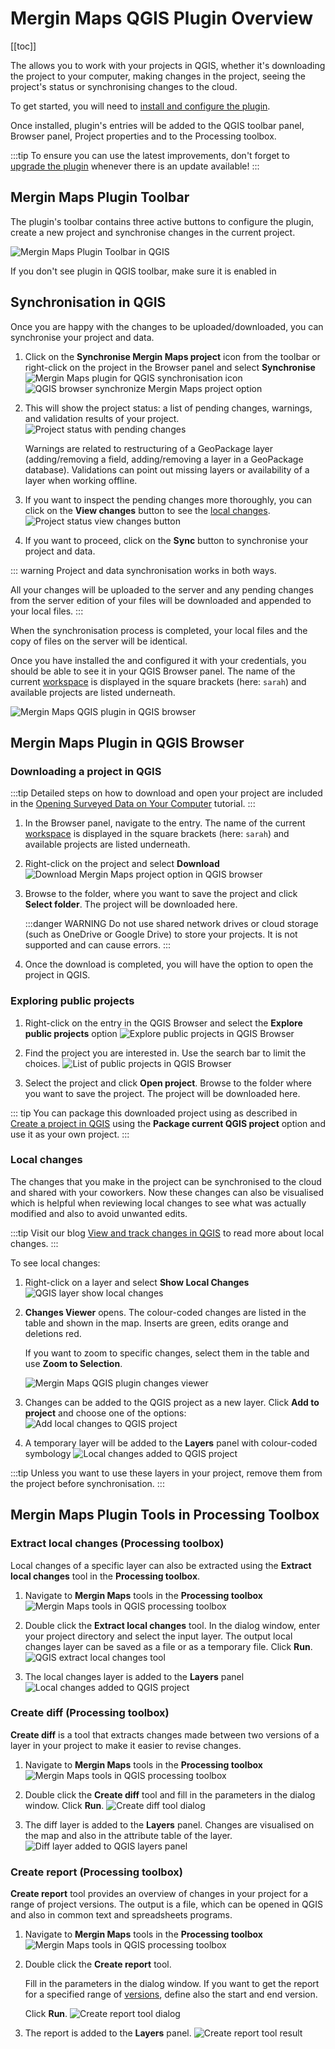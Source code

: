 # Mergin Maps QGIS Plugin Overview
[[toc]]

The <QGISPluginName /> allows you to work with your <MainPlatformNameLink /> projects in QGIS, whether it's downloading the project to your computer, making changes in the project, seeing the project's status or synchronising changes to the cloud. 

To get started, you will need to [install and configure the plugin](../../setup/install-mergin-maps-plugin-for-qgis/index.md). 

Once installed, plugin's entries will be added to the QGIS toolbar panel, Browser panel, Project properties and to the Processing toolbox.

:::tip
To ensure you can use the latest improvements, don't forget to [upgrade the plugin](../../setup/install-mergin-maps-plugin-for-qgis/#plugin-upgrade) whenever there is an update available!
:::

## Mergin Maps Plugin Toolbar
The plugin's toolbar contains three active buttons to configure the plugin, create a new project and synchronise changes in the current project.

![Mergin Maps Plugin Toolbar in QGIS](../../setup/install-mergin-maps-plugin-for-qgis/mergin-toolbar.jpg "Mergin Maps Plugin Toolbar in QGIS")

If you don't see <MainPlatformName /> plugin in QGIS toolbar, make sure it is enabled in

## Synchronisation in QGIS
Once you are happy with the changes to be uploaded/downloaded, you can synchronise your project and data. 

1. Click on the **Synchronise Mergin Maps project** icon from the <QGISPluginName /> toolbar or right-click on the project in the Browser panel and select **Synchronise**
   ![Mergin Maps plugin for QGIS synchronisation icon](./sync-status-toolbar.jpg "Mergin Maps plugin for QGIS synchronisation icon")
   ![QGIS browser synchronize Mergin Maps project option](./project-sync-2.jpg "QGIS browser synchronize Mergin Maps project option")

2. This will show the project status: a list of pending changes, warnings, and validation results of your project.
   ![Project status with pending changes](./project-sync.jpg "Project status with pending changes")

   Warnings are related to restructuring of a GeoPackage layer (adding/removing a field, adding/removing a layer in a GeoPackage database). Validations can point out missing layers or availability of a layer when working offline.

3. If you want to inspect the pending changes more thoroughly, you can click on the **View changes** button to see the [local changes](#local-changes).
   ![Project status view changes button](./project-sync-view-changes.jpg "Project status view changes button")

4. If you want to proceed, click on the **Sync** button to synchronise your project and data.
  
::: warning
Project and data synchronisation works in both ways.

All your changes will be uploaded to the server and any pending changes from the server edition of your files will be downloaded and appended to your local files.
:::

When the synchronisation process is completed, your local files and the copy of files on the server will be identical.

Once you have installed the <QGISPluginNameShort /> and configured it with your <MainPlatformNameLink /> credentials, you should be able to see it in your QGIS Browser panel. The name of the current [workspace](../workspaces/) is displayed in the square brackets (here: `sarah`) and available projects are listed underneath. 

![Mergin Maps QGIS plugin in QGIS browser](./plugin-browser.jpg "Mergin Maps QGIS plugin in QGIS browser")

## Mergin Maps Plugin in QGIS Browser

### Downloading a project in QGIS

:::tip
Detailed steps on how to download and open your <MainPlatformNameLink /> project are included in the [Opening Surveyed Data on Your Computer](../../tutorials/opening-surveyed-data-on-your-computer/#locating-and-opening-your-project) tutorial.
:::

1. In the Browser panel, navigate to the <MainPlatformName /> entry. The name of the current [workspace](./workspaces/) is displayed in the square brackets (here: `sarah`) and available projects are listed underneath. 
2. Right-click on the project and select **Download**
   ![Download Mergin Maps project option in QGIS browser](../../tutorials/opening-surveyed-data-on-your-computer/qgis-download-project.jpg "Download Mergin Maps project option in QGIS browser")

3. Browse to the folder, where you want to save the project and click **Select folder**. The project will be downloaded here.

   :::danger WARNING
   Do not use shared network drives or cloud storage (such as OneDrive or Google Drive) to store your <MainPlatformName /> projects. It is not supported and can cause errors.
   :::

4. Once the download is completed, you will have the option to open the project in QGIS.

### Exploring public projects

1. Right-click on the <MainPlatformName /> entry in the QGIS Browser and select the **Explore public projects** option
   ![Explore public projects in QGIS Browser](./plugin-explore-public-projects.jpg "Explore public projects in QGIS Browser")

2. Find the project you are interested in. Use the search bar to limit the choices.
   ![List of public projects in QGIS Browser](./plugin-explore-public-projects-list.jpg "List of public projects in QGIS Browser")

3. Select the project and click **Open project**. Browse to the folder where you want to save the project. The project will be downloaded here.

::: tip
You can package this downloaded project using <QGISPluginName /> as described in [Create a project in QGIS](../create-project/#create-a-project-in-qgis) using the **Package current QGIS project** option and use it as your own <MainPlatformNameLink /> project.
:::

### Local changes
<SinceBadge type="Plugin" version="2022.4" />
The changes that you make in the project can be synchronised to the cloud and shared with your coworkers. Now these changes can also be visualised which is helpful when reviewing local changes to see what was actually modified and also to avoid unwanted edits.

:::tip
Visit our blog [View and track changes in QGIS](https://www.lutraconsulting.co.uk/blog/2022/11/08/mergin-maps-local-changes/) to read more about local changes.
:::

To see local changes:
1. Right-click on a layer and select **Show Local Changes** 
   ![QGIS layer show local changes](./plugin-local-changes.jpg "QGIS layer show local changes")

2. **Changes Viewer** opens. The colour-coded changes are listed in the table and shown in the map. Inserts are green, edits orange and deletions red.

   If you want to zoom to specific changes, select them in the table and use **Zoom to Selection**.
   
   ![Mergin Maps QGIS plugin changes viewer](./plugin-changes-viewer.jpg "Mergin Maps QGIS plugin changes viewer")

3. Changes can be added to the QGIS project as a new layer. Click **Add to project** and choose one of the options:
   ![Add local changes to QGIS project](./plugin-changes-viewer-add.jpg "Add local changes to QGIS project")
   
4. A temporary layer will be added to the **Layers** panel with colour-coded symbology
   ![Local changes added to QGIS project](./plugin-local-changes-added.jpg "Local changes added to QGIS project")
   
:::tip
Unless you want to use these layers in your <MainPlatformName /> project, remove them from the project before synchronisation.
:::

## Mergin Maps Plugin Tools in Processing Toolbox

### Extract local changes (Processing toolbox)
Local changes of a specific layer can also be extracted using the **Extract local changes** tool in the **Processing toolbox**.

1. Navigate to **Mergin Maps** tools in the **Processing toolbox**
   ![Mergin Maps tools in QGIS processing toolbox](./plugin-processing.jpg "Mergin Maps tools in QGIS processing toolbox")

2. Double click the **Extract local changes** tool. In the dialog window, enter your project directory and select the input layer. The output local changes layer can be saved as a file or as a temporary file. Click **Run**.
   ![QGIS extract local changes tool](./plugin-extract-local-changes.jpg "QGIS extract local changes tool")

3. The local changes layer is added to the **Layers** panel
   ![Local changes added to QGIS project](./plugin-extract-local-changes-layer.jpg "Local changes added to QGIS project")

### Create diff (Processing toolbox)
**Create diff** is a tool that extracts changes made between two versions of a layer in your <MainPlatformName /> project to make it easier to revise changes.

1. Navigate to **Mergin Maps** tools in the **Processing toolbox**
   ![Mergin Maps tools in QGIS processing toolbox](./plugin-processing-toolbox.jpg "Mergin Maps tools in QGIS processing toolbox")

2. Double click the **Create diff** tool and fill in the parameters in the dialog window. Click **Run**.
   ![Create diff tool dialog](./plugin-create-diff.jpg "Create diff tool dialog")

3. The diff layer is added to the **Layers** panel. Changes are visualised on the map and also in the attribute table of the layer.
   ![Diff layer added to QGIS layers panel](./plugin-create-diff-map.jpg "Diff layer added to QGIS layers panel")


### Create report (Processing toolbox)
**Create report** tool provides an overview of changes in your <MainPlatformName /> project for a range of project versions. The output is a <NoSpellcheck id="CSV" /> file, which can be opened in QGIS and also in common text and spreadsheets programs.

1. Navigate to **Mergin Maps** tools in the **Processing toolbox**
   ![Mergin Maps tools in QGIS processing toolbox](./plugin-processing-toolbox.jpg "Mergin Maps tools in QGIS processing toolbox")

2. Double click the **Create report** tool. 
   
   Fill in the parameters in the dialog window. If you want to get the report for a specified range of [versions](../project-details/), define also the start and end version. 

   Click **Run**.
   ![Create report tool dialog](./plugin-create-report.jpg "Create report tool dialog")

3. The report is added to the **Layers** panel.
   ![Create report tool result](./plugin-report.jpg "Create report tool result")

